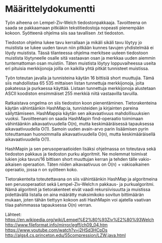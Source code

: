 # Määrittelydokumentti

Työn aiheena on Lempel-Ziv-Welch tiedostonpakkaaja. Tavoitteena on saada se
pakkaamaan pitkiäkin tekstitiedostoja nopeasti pienempään kokoon. Syötteenä
ohjelma siis saa tavallisen .txt tiedoston.

Tiedoston ohjelma lukee tavu kerrallaan ja mikäli sikäli tavu löytyy jo
muistista se lukee uuden tavun niin pitkään kunnes tavujen yhdistelmää
ei löydy muistista. Tässä tilanteessa ohjelma merkitsee uuteen tiedostoon
muistista löytyneelle osalle sitä vastaavan osan ja merkkaa uuden aiemmin 
tuntemattoman osan muistiin. Täten muistista löytyy loppuvaiheessa useita 
eri pituisia merkkijonoja joilla on kaikilla yhtä pitkät tunnisteet muistissa.

Työn toteutan javalla ja tunnisteina käytän 16 bittisiä short muuttujia. Tämä
siis mahdollistaa 65 535 mittaisen listan tunnettuja merkkijonoja, joita
pakatessa ja purkaessa käyttää. Listaan tunnettuja merkkijonoja alustetaan
ASCII koodiston ensimmäiset 255 merkkiä niitä vastaavilla tavuilla.

Ratkaistava ongelma on siis tiedoston koon pienentäminen. Tietorakenteina
käytän vähintäänkin HashMap:ia, tunnisteiden ja kirjainten pareina 
säilyttämiseen. HashMappia käytän sen aikavaativuus mahdollisuuksien vuoksi.
Tavoitteenani on saada HashMapin find-operaatio toimimaan vähintäänkin
aikavaativuudella O(n), mutta keskimääräisessä tapauksessa aikavaativuudella
O(1). Samoin uuden avain-arvo parin lisäämisen pyrin toteuttamaan huonoimmalla
aikavaativuudella O(n), mutta keskimääräisellä aikavaativuudella O(1).

HashMapin ja sen perusoperaatioiden lisäksi ohjelmassa on toteutava sekä
tiedoston pakkaus ja tiedoston purku algoritmit. Ne molemmat toimivat 
lukien joka tavun/16 bittisen short muuttujan kerran ja tehden tälle vakio-
aikaisen operaation. Täten niiden aikavaativuus on O(n) + vakioaikainen 
operaatio, jossa n on syötteen koko.

Tietorakenteita toteutettavana on siis vähintäänkin HashMap ja algoritmeina
sen perusoperaatiot sekä Lempel-Ziv-Welch:n pakkaus- ja purkualgoritmi. 
Nämä algoritmit ja tietorakenteet eivät vaadi rekursiivisuutta ja muistissa
pidettävällä listalla on aina määrätty maksimikoko sovitun bittimäärän mukaan, 
joten tähän tiettyyn kokoon asti HashMapin voi ajatella vaativan tilaa 
pahimmassa tapauksessa O(n) verran.

Lähteet:
https://en.wikipedia.org/wiki/Lempel%E2%80%93Ziv%E2%80%93Welch
http://www.fileformat.info/mirror/egff/ch09_04.htm
https://www.youtube.com/watch?v=j2HSd3HCpDs
http://algs4.cs.princeton.edu/55compression/LZW.java.html

